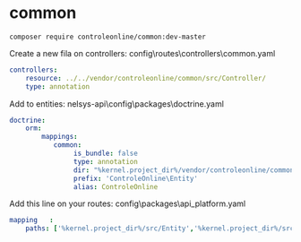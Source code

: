 # common


`composer require controleonline/common:dev-master`



Create a new fila on controllers:
config\routes\controllers\common.yaml

```yaml
controllers:
    resource: ../../vendor/controleonline/common/src/Controller/
    type: annotation      
```

Add to entities:
nelsys-api\config\packages\doctrine.yaml
```yaml
doctrine:
    orm:
        mappings:
           common:
                is_bundle: false
                type: annotation
                dir: "%kernel.project_dir%/vendor/controleonline/common/src/Entity"
                prefix: 'ControleOnline\Entity'
                alias: ControleOnline                             
```          


Add this line on your routes:
config\packages\api_platform.yaml
```yaml          
mapping   :
    paths: ['%kernel.project_dir%/src/Entity','%kernel.project_dir%/src/Resource',"%kernel.project_dir%/vendor/controleonline/common/src/Entity"]        
```          
